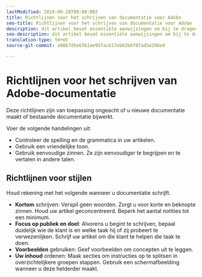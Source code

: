 ```yaml
---
lastModified: 2018-06-28T00:00:00Z
title: Richtlijnen voor het schrijven van documentatie voor Adobe
seo-title: Richtlijnen voor het schrijven van documentatie voor Adobe
description: dit artikel bevat essentiële aanwijzingen om bij te dragen tot de documentatie van adobe .
seo-description: dit artikel bevat essentiële aanwijzingen om bij te dragen tot de documentatie van adobe .
translation-type: tm+mt
source-git-commit: a88b7d5e6f61ae95facb17eb62b6f0fad5e296e9

---
```



# Richtlijnen voor het schrijven van Adobe-documentatie

Deze richtlijnen zijn van toepassing ongeacht of u nieuwe documentatie maakt of bestaande documentatie bijwerkt.

Voer de volgende handelingen uit:

- Controleer de spelling en de grammatica in uw artikelen.
- Gebruik een vriendelijke toon.
- Gebruik eenvoudige zinnen. Ze zijn eenvoudiger te begrijpen en te vertalen in andere talen.

## Richtlijnen voor stijlen

Houd rekening met het volgende wanneer u documentatie schrijft.

- **Kortom** schrijven: Verspil geen woorden. Zorgt u voor korte en beknopte zinnen. Houd uw artikel geconcentreerd. Beperk het aantal notities tot een minimum.
- **Focus op publiek en doel**: Alvorens u begint te schrijven, bepaal duidelijk wie de klant is en welke taak hij of zij probeert te verwezenlijken. Schrijf uw artikel om die klant te helpen die taak te doen.
- **Voorbeelden** gebruiken: Geef voorbeelden om concepten uit te leggen.
- **Uw inhoud** ordenen: Maak secties om instructies op te splitsen in overzichtelijkere groepen stappen. Gebruik een schermafbeelding wanneer u deze helderder maakt.
